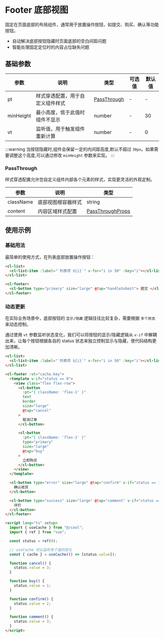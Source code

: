 # Footer 底部视图

固定在页面底部的布局组件，通常用于放置操作按钮，如提交、购买、确认等功能按钮。

- 自动解决底部按钮隐藏时页面底部的空白间距问题
- 智能处理固定定位时的内容占位缺失问题

## 基础参数

| 参数      | 说明                             | 类型                        | 可选值 | 默认值 |
| --------- | -------------------------------- | --------------------------- | ------ | ------ |
| pt        | 样式穿透配置，用于自定义组件样式 | [PassThrough](#passthrough) | -      | -      |
| minHeight | 最小高度，低于此值时组件不显示   | number                      | -      | 30     |
| vt        | 监听值，用于触发组件重新计算     | number                      | -      | 0      |

:::warning
当按钮隐藏时,组件会保留一定的内间距高度,默认不超过 `30px`。如果需要调整这个高度,可以通过修改 `minHeight` 参数来实现。
:::

### PassThrough

样式穿透配置允许您自定义组件内部各个元素的样式，实现更灵活的外观定制。

| 参数      | 说明               | 类型                                                       |
| --------- | ------------------ | ---------------------------------------------------------- |
| className | 底部视图根容器样式 | string                                                     |
| content   | 内容区域样式配置   | [PassThroughProps](/src/components/pt.md#passthroughprops) |

## 使用示例

### 基础用法

最简单的使用方式，在列表底部放置操作按钮：

```html
<cl-list>
  <cl-list-item :label="`列表项 ${i}`" v-for="i in 50" :key="i"></cl-list-item>
</cl-list>

<cl-footer>
  <cl-button type="primary" size="large" @tap="handleSubmit"> 提交 </cl-button>
</cl-footer>
```

### 动态更新

在实际业务场景中，底部按钮的 `显示/隐藏` 逻辑往往比较复杂，需要根据 `多个状态` 来动态控制。

通过使用 `vt` 参数监听状态变化，我们可以将按钮的显示/隐藏逻辑从 `v-if` 中解耦出来，让每个按钮根据各自的 status 状态来独立控制显示与隐藏，使代码结构更加清晰。

```html
<cl-list>
  <cl-list-item :label="`列表项 ${i}`" v-for="i in 50" :key="i"></cl-list-item>
</cl-list>

<cl-footer :vt="cache.key">
  <template v-if="status == 0">
    <view class="flex flex-row">
      <cl-button
        :pt="{ className: 'flex-1' }"
        text
        border
        size="large"
        @tap="cancel"
      >
        取消订单
      </cl-button>

      <cl-button
        :pt="{ className: 'flex-1' }"
        type="primary"
        size="large"
        @tap="buy"
      >
        立即购买
      </cl-button>
    </view>
  </template>

  <cl-button type="error" size="large" @tap="confirm" v-if="status == 1">
    确认收货
  </cl-button>

  <cl-button type="success" size="large" @tap="comment" v-if="status == 2">
    评价
  </cl-button>
</cl-footer>

<script lang="ts" setup>
  import { useCache } from "@/cool";
  import { ref } from "vue";

  const status = ref(0);

  // useCache 可以监听多个值的变化
  const { cache } = useCache(() => [status.value]);

  function cancel() {
    status.value = 3;
  }

  function buy() {
    status.value = 1;
  }

  function confirm() {
    status.value = 2;
  }

  function comment() {
    status.value = 3;
  }
</script>
```
